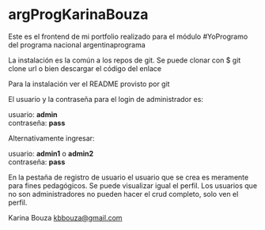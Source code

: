 # argProgKarinaBouza  

Este es el frontend de mi portfolio realizado para el módulo #YoProgramo del programa nacional argentinaprograma

La instalación es la común a los repos de git. Se puede clonar con $ git clone url o bien descargar el código del enlace

Para la instalación ver el README provisto por git

El usuario y la contraseña para el login de administrador es:

usuario: **admin**  
contraseña: **pass**

Alternativamente ingresar:

usuario: **admin1** o **admin2**  
contraseña: **pass**

En la pestaña de registro de usuario el usuario que se crea es meramente para fines pedagógicos. Se puede visualizar igual el perfil. Los usuarios que no son administradores no pueden hacer el crud completo, solo ven el perfil.

Karina Bouza kbbouza@gmail.com
